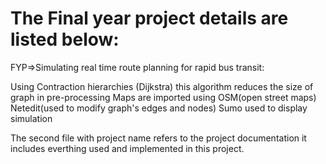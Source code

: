 # The Final year project details are listed below:
FYP=>Simulating real time route planning for rapid bus transit:

Using Contraction hierarchies (Dijkstra) this algorithm reduces the size of graph in pre-processing 
Maps are imported using OSM(open street maps)
Netedit(used to modify graph's edges and nodes)
Sumo used to display simulation 

The second file with project name refers to the project documentation it includes everthing used and implemented in this project.

